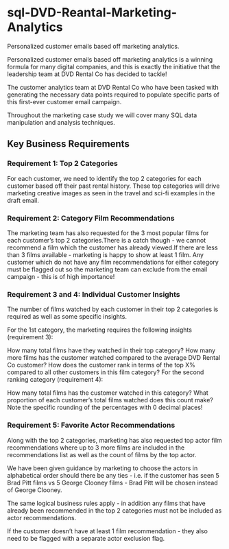 # sql-DVD-Reantal-Marketing-Analytics
Personalized customer emails based off marketing analytics.

Personalized customer emails based off marketing analytics is a winning formula for many digital companies, and this is exactly the initiative that the leadership team at DVD Rental Co has decided to tackle!

The customer analytics team at DVD Rental Co who have been tasked with generating the necessary data points required to populate specific parts of this first-ever customer email campaign.

Throughout the marketing case study we will cover many SQL data manipulation and analysis techniques. 

## Key Business Requirements

### Requirement 1: Top 2 Categories
For each customer, we need to identify the top 2 categories for each customer based off their past rental history. These top categories will drive marketing creative images as seen in the travel and sci-fi examples in the draft email.

### Requirement 2: Category Film Recommendations

The marketing team has also requested for the 3 most popular films for each customer’s top 2 categories.There is a catch though - we cannot recommend a film which the customer has already viewed.If there are less than 3 films available - marketing is happy to show at least 1 film.
Any customer which do not have any film recommendations for either category must be flagged out so the marketing team can exclude from the email campaign - this is of high importance!

### Requirement 3 and 4: Individual Customer Insights

The number of films watched by each customer in their top 2 categories is required as well as some specific insights.

For the 1st category, the marketing requires the following insights (requirement 3):

How many total films have they watched in their top category?
How many more films has the customer watched compared to the average DVD Rental Co customer?
How does the customer rank in terms of the top X% compared to all other customers in this film category?
For the second ranking category (requirement 4):

How many total films has the customer watched in this category?
What proportion of each customer’s total films watched does this count make?
Note the specific rounding of the percentages with 0 decimal places!

### Requirement 5: Favorite Actor Recommendations

Along with the top 2 categories, marketing has also requested top actor film recommendations where up to 3 more films are included in the recommendations list as well as the count of films by the top actor.

We have been given guidance by marketing to choose the actors in alphabetical order should there be any ties - i.e. if the customer has seen 5 Brad Pitt films vs 5 George Clooney films - Brad Pitt will be chosen instead of George Clooney.

The same logical business rules apply - in addition any films that have already been recommended in the top 2 categories must not be included as actor recommendations.

If the customer doesn’t have at least 1 film recommendation - they also need to be flagged with a separate actor exclusion flag.



